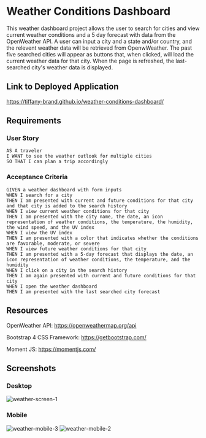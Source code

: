 # Weather Conditions Dashboard
This weather dashboard project allows the user to search for cities and view current weather conditions and a 5 day forecast with data from the OpenWeather API. A user can input a city and a state and/or country, and the relevent weather data will be retrieved from OpenwWeather. The past five searched cities will appear as buttons that, when clicked, will load the current weather data for that city. When the page is refreshed, the last-searched city's weather data is displayed.

## Link to Deployed Application

https://tiffany-brand.github.io/weather-conditions-dashboard/

## Requirements

### User Story

```
AS A traveler
I WANT to see the weather outlook for multiple cities
SO THAT I can plan a trip accordingly
```

### Acceptance Criteria

```
GIVEN a weather dashboard with form inputs
WHEN I search for a city
THEN I am presented with current and future conditions for that city and that city is added to the search history
WHEN I view current weather conditions for that city
THEN I am presented with the city name, the date, an icon representation of weather conditions, the temperature, the humidity, the wind speed, and the UV index
WHEN I view the UV index
THEN I am presented with a color that indicates whether the conditions are favorable, moderate, or severe
WHEN I view future weather conditions for that city
THEN I am presented with a 5-day forecast that displays the date, an icon representation of weather conditions, the temperature, and the humidity
WHEN I click on a city in the search history
THEN I am again presented with current and future conditions for that city
WHEN I open the weather dashboard
THEN I am presented with the last searched city forecast
```

## Resources

OpenWeather API: https://openweathermap.org/api 

Bootstrap 4 CSS Framework: https://getbootstrap.com/

Moment JS: https://momentjs.com/ 

## Screenshots

### Desktop

![weather-screen-1](https://user-images.githubusercontent.com/16748389/89132208-91acb880-d4e0-11ea-81a7-6eaa9e0f578e.JPG)


### Mobile

![weather-mobile-3](https://user-images.githubusercontent.com/16748389/89132245-cc165580-d4e0-11ea-9d63-8c32f6ca61f4.JPG)
![weather-mobile-2](https://user-images.githubusercontent.com/16748389/89132214-95d8d600-d4e0-11ea-9595-e6f3c42f1d3d.JPG)
